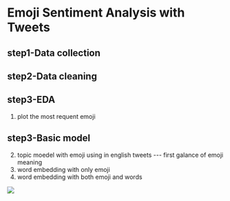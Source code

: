 
# Emoji Sentiment Analysis with Tweets
## step1-Data collection

## step2-Data cleaning
        
## step3-EDA
1. plot the most requent emoji

## step3-Basic model
2. topic moedel with emoji using in english tweets --- first galance of emoji meaning
3. word embedding with only emoji
4. word embedding with both emoji and words

![](https://encrypted-tbn0.gstatic.com/images?q=tbn%3AANd9GcTigQWzoYCNiDyrz1BN4WTf2X2k9OZ_yvW-FsmcIMsdS9fppNmh)
